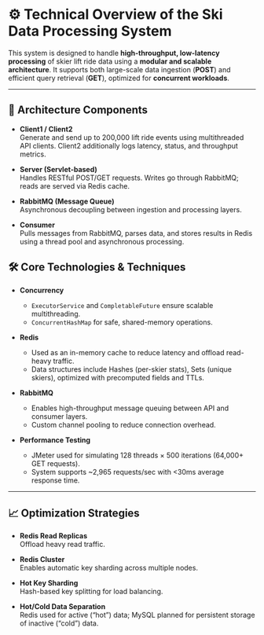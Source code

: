 # ⚙️ Technical Overview of the Ski Data Processing System

This system is designed to handle **high-throughput, low-latency processing** of skier lift ride data using a **modular and scalable architecture**. It supports both large-scale data ingestion (**POST**) and efficient query retrieval (**GET**), optimized for **concurrent workloads**.

---

## 🧱 Architecture Components

- **Client1 / Client2**  
  Generate and send up to 200,000 lift ride events using multithreaded API clients. Client2 additionally logs latency, status, and throughput metrics.

- **Server (Servlet-based)**  
  Handles RESTful POST/GET requests. Writes go through RabbitMQ; reads are served via Redis cache.

- **RabbitMQ (Message Queue)**  
  Asynchronous decoupling between ingestion and processing layers.

- **Consumer**  
  Pulls messages from RabbitMQ, parses data, and stores results in Redis using a thread pool and asynchronous processing.

## 🛠️ Core Technologies & Techniques

- **Concurrency**
  - `ExecutorService` and `CompletableFuture` ensure scalable multithreading.
  - `ConcurrentHashMap` for safe, shared-memory operations.

- **Redis**
  - Used as an in-memory cache to reduce latency and offload read-heavy traffic.
  - Data structures include Hashes (per-skier stats), Sets (unique skiers), optimized with precomputed fields and TTLs.

- **RabbitMQ**
  - Enables high-throughput message queuing between API and consumer layers.
  - Custom channel pooling to reduce connection overhead.

- **Performance Testing**
  - JMeter used for simulating 128 threads × 500 iterations (64,000+ GET requests).
  - System supports ~2,965 requests/sec with <30ms average response time.

---

## 📈 Optimization Strategies

- **Redis Read Replicas**  
  Offload heavy read traffic.

- **Redis Cluster**  
  Enables automatic key sharding across multiple nodes.

- **Hot Key Sharding**  
  Hash-based key splitting for load balancing.

- **Hot/Cold Data Separation**  
  Redis used for active (“hot”) data; MySQL planned for persistent storage of inactive (“cold”) data.